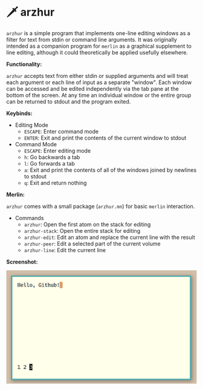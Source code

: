 # 🗡 arzhur

`arzhur` is a simple program that implements one-line editing windows as a filter for text from stdin or command line arguments. It was originally intended as a companion program for `merlin` as a graphical supplement to line editing, although it could theoretically be applied usefully elsewhere.

**Functionality:**

`arzhur` accepts text from either stdin or supplied arguments and will treat each argument or each line of input as a separate "window". Each window can be accessed and be edited independently via the tab pane at the bottom of the screen. At any time an individual window or the entire group can be returned to stdout and the program exited.

**Keybinds:**

* Editing Mode
	- `ESCAPE`: Enter command mode
	- `ENTER`: Exit and print the contents of the current window to stdout
* Command Mode
	- `ESCAPE`: Enter editing mode
	- `h`: Go backwards a tab
	- `l`: Go forwards a tab
	- `a`: Exit and print the contents of all of the windows joined by newlines to stdout
	- `q`: Exit and return nothing

**Merlin:**

`arzhur` comes with a small package (`arzhur.mn`) for basic `merlin` interaction.

* Commands
	- `arzhur`: Open the first atom on the stack for editing
	- `arzhur-stack`: Open the entire stack for editing
	- `arzhur-edit`: Edit an atom and replace the current line with the result
	- `arzhur-peer`: Edit a selected part of the current volume
	- `arzhur-line`: Edit the current line

**Screenshot:**

![arzhur editing the text "Hello, Github!"](arzhur.png "arzhur")